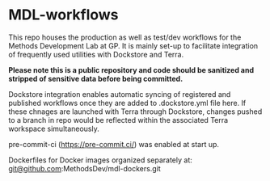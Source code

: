 # MDL-workflows

This repo houses the production as well as test/dev workflows for the Methods Development Lab at GP. It is mainly set-up to facilitate integration of frequently used utilities with Dockstore and Terra. 

**Please note this is a public repository and code should be sanitized and stripped of sensitive data before being committed.**

Dockstore integration enables automatic syncing of registered and published workflows once they are added to .dockstore.yml file here. If these chnages are launched with Terra through Dockstore, changes pushed to a branch in repo would be reflected within the associated Terra workspace simultaneously. 

pre-commit-ci (https://pre-commit.ci/) was enabled at start up.  

Dockerfiles for Docker images organized separately at: git@github.com:MethodsDev/mdl-dockers.git
